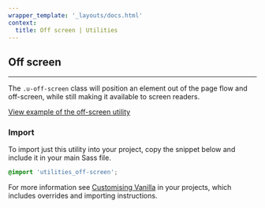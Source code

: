 ```yaml
---
wrapper_template: '_layouts/docs.html'
context:
  title: Off screen | Utilities
---
```


## Off screen

<hr>

The `.u-off-screen` class will position an element out of the page flow and off-screen, while still making it available to screen readers.

<div class="embedded-example"><a href="/docs/examples/utilities/off-screen/" class="js-example">
View example of the off-screen utility
</a></div>

### Import

To import just this utility into your project, copy the snippet below and include it in your main Sass file.

```scss
@import 'utilities_off-screen';
```

For more information see [Customising Vanilla](/docs/customising-vanilla/) in your projects, which includes overrides and importing instructions.
